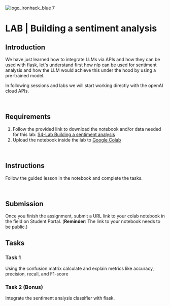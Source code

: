 ![logo_ironhack_blue 7](https://user-images.githubusercontent.com/23629340/40541063-a07a0a8a-601a-11e8-91b5-2f13e4e6b441.png)

# LAB | Building a sentiment analysis


## Introduction

We have just learned how to integrate LLMs via APIs and how they can be used with flask, let's understand first how nlp can be used for sentiment analysis and how the LLM would achieve this under the hood by using a pre-trained model.

In following sessions and labs we will start working directly with the openAI cloud APIs.

<br>

## Requirements

1. Follow the provided link to download the notebook and/or data needed for this lab: [S4-Lab Building a sentiment analysis](https://drive.google.com/drive/folders/1Zi-qsw1bRwsMgXpt0yjAQT-Ddy85KSwi?usp=sharing)
2. Upload the notebook inside the lab to [Google Colab](https://colab.research.google.com/)

<br>

## Instructions

Follow the guided lesson in the notebook and complete the tasks.

<br>

## Submission

Once you finish the assignment, submit a URL link to your colab notebook in the field on Student Portal. (**Reminder**: The link to your notebook needs to be public.)

## Tasks

### Task 1

Using the confusion matrix calculate and explain metrics like accuracy, precision, recall, and F1-score

### Task 2 (Bonus)

Integrate the sentiment analysis classifier with flask.